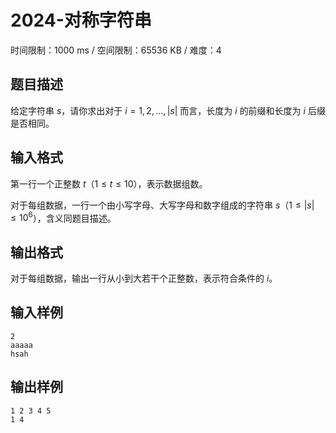 # 2024-对称字符串

时间限制：1000 ms / 空间限制：65536 KB / 难度：4

## 题目描述

给定字符串 $s$，请你求出对于 $i=1,2,\ldots,|s|$ 而言，长度为 $i$ 的前缀和长度为 $i$ 后缀是否相同。

## 输入格式

第一行一个正整数 $t$（$1 \le t \le 10$），表示数据组数。

对于每组数据，一行一个由小写字母、大写字母和数字组成的字符串 $s$（$1\le |s| \le 10^6$），含义同题目描述。

## 输出格式

对于每组数据，输出一行从小到大若干个正整数，表示符合条件的 $i$。

## 输入样例

    2
    aaaaa
    hsah

## 输出样例

    1 2 3 4 5
    1 4
